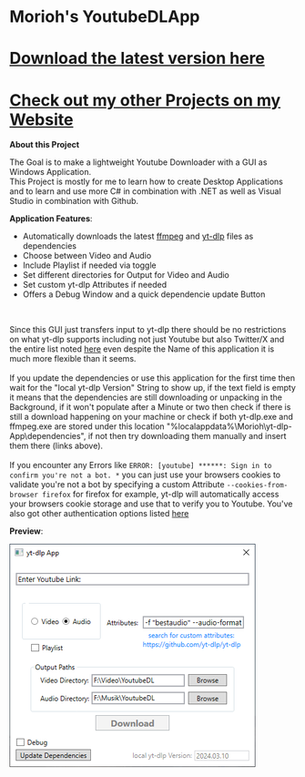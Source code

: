 # Morioh's YoutubeDLApp
# [Download the latest version here](https://github.com/xMorioh/YoutubeDLApp/releases/latest)
# [Check out my other Projects on my Website](https://xmorioh.gitlab.io/index.html)


**About this Project**

The Goal is to make a lightweight Youtube Downloader with a GUI as Windows Application.
<br>
This Project is mostly for me to learn how to create Desktop Applications and to learn and use more C# in combination with .NET as well as Visual Studio in combination with Github.


**Application Features**:
* Automatically downloads the latest [ffmpeg](https://github.com/BtbN/FFmpeg-Builds) and [yt-dlp](https://github.com/yt-dlp/yt-dlp) files as dependencies
* Choose between Video and Audio
* Include Playlist if needed via toggle
* Set different directories for Output for Video and Audio
* Set custom yt-dlp Attributes if needed
* Offers a Debug Window and a quick dependencie update Button
<br>

Since this GUI just transfers input to yt-dlp there should be no restrictions on what yt-dlp supports including not just Youtube but also Twitter/X and the entire list noted [here](https://github.com/yt-dlp/yt-dlp?tab=readme-ov-file#extractor-arguments) even despite the Name of this application it is much more flexible than it seems.
<br>
<br>
If you update the dependencies or use this application for the first time then wait for the "local yt-dlp Version" String to show up, if the text field is empty it means that the dependencies are still downloading or unpacking in the Background, if it won't populate after a Minute or two then check if there is still a download happening on your machine or check if both yt-dlp.exe and ffmpeg.exe are stored under this location "%localappdata%\Morioh\yt-dlp-App\dependencies", if not then try downloading them manually and insert them there (links above).
<br>
<br>
If you encounter any Errors like `ERROR: [youtube] ******: Sign in to confirm you're not a bot. *` you can just use your browsers cookies to validate you're not a bot by specifying a custom Attribute `--cookies-from-browser firefox` for firefox for example, yt-dlp will automatically access your browsers cookie storage and use that to verify you to Youtube. You've also got other authentication options listed [here](https://github.com/yt-dlp/yt-dlp?tab=readme-ov-file#authentication-options)
<br>

**Preview**:

![YoutubeDLApp-Preview](https://github.com/xMorioh/YoutubeDLApp/blob/master/YoutubeDLApp-Preview.png)